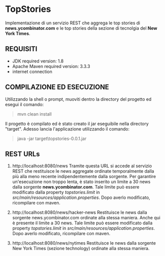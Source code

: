 # TopStories
Implementazione di un servizio REST che aggrega le top stories di **news.ycombinator.com** e le top stories della sezione di tecnolgia del **New York Times**.

## REQUISITI
- JDK required version: 1.8
- Apache Maven required version: 3.3.3
- internet connection

## COMPILAZIONE ED ESECUZIONE
Utilizzando la shell o prompt, muoviti dentro la directory del progetto ed esegui il comando:
 >mvn clean install

Il progetto è compilato ed è stato creato il jar eseguibile nella directory "target".
Adesso lancia l'applicazione utilizzando il comando:
 >java -jar target\topstories-0.0.1.jar


## REST URLs
1)	http://localhost:8080/news
	Tramite questa URL si accede al servizio REST che restituisce le news aggregate ordinate temporalmente dalla più alla meno recente indipendentemente dalla sorgente.
	Per garantire un'esecuzione non troppo lenta, è stato inserito un limite a 30 news dalla sorgente **news.ycombinator.com**. Tale limite può essere modificato dalla property *topstories.limit* in *src/main/resources/application.properties*. Dopo averlo modificato, ricompilare con maven.
	
2) http://localhost:8080/news/hacker-news
	Restituisce le news dalla sorgente news.ycombinator.com ordinate alla stessa maniera. Anche qui è presente il limite a 30 news. Tale limite può essere modificato dalla property *topstories.limit* in *src/main/resources/application.properties*. Dopo averlo modificato, ricompilare con maven.
	
3) http://localhost:8080/news/nytimes
	Restituisce le news dalla sorgente New York Times (sezione technology) ordinate alla stessa maniera.
	
